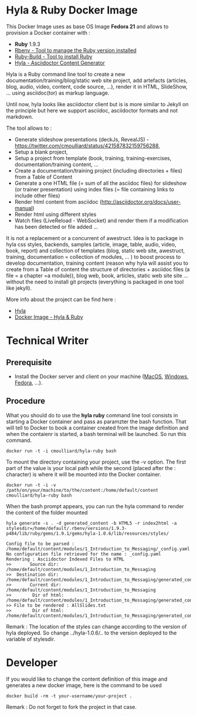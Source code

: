 # Hyla & Ruby Docker Image

This Docker Image uses as base OS Image __Fedora 21__ and allows to provision a Docker container with :

* __Ruby__ 1.9.3
* [Rbenv - Tool to manage the Ruby version installed](https://github.com/sstephenson/rbenv)
* [Ruby-Build - Tool to install Ruby](https://github.com/sstephenson/ruby-build)
* [Hyla - Asciidoctor Content Generator](https://github.com/cmoulliard/hyla)

Hyla is a Ruby command line tool to create a new documentation/training/blog/static web site project, add artefacts (articles, blog, audio, video, content, code source, …), render it in HTML, SlideShow, … using asciidoc(tor) as markup language.

Until now, hyla looks like asciidoctor client but is is more similar to Jekyll on the principle but here we support asciidoc, asciidoctor formats and not markdown.

The tool allows to :

* Generate slideshow presentations (deckJs, RevealJS) - https://twitter.com/cmoulliard/status/421587832159756288,
* Setup a blank project,
* Setup a project from template (book, training, training-exercises, documentation/training content, …
* Create a documentation/training project (including directories + files) from a Table of Content
* Generate a one HTML file (= sum of all the asciidoc files) for slideshow (or trainer presentation) using index files (= file containing links to include other files)
* Render html content from asciidoc (http://asciidoctor.org/docs/user-manual)
* Render html using different styles
* Watch files (LiveReload - WebSocket) and render them if a modification has been detected or file added …

It is not a replacement or a concurrent of awestruct. Idea is to package in hyla css styles, backends, samples (article, image, table, audio, video, book, report) and collection of templates (blog, static web site, awestruct, training, documentation = collection of modules, … ) to boost process to develop documentation, training content (reason why hyla will assist you to create from a Table of content the structure of directories + asciidoc files (a file = a chapter =a module)), blog web, book, articles, static web site site … without the need to install git projects (everything is packaged in one tool like jekyll).

More info about the project can be find here : 

* [Hyla](https://github.com/cmoulliard/hyla)
* [Docker Image - Hyla & Ruby](https://github.com/cmoulliard/hyla-docker-image#technical-writer)

# Technical Writer

## Prerequisite

- Install the Docker server and client on your machine ([MacOS](https://docs.docker.com/installation/mac/), [Windows](https://docs.docker.com/installation/windows/), [Fedora](https://docs.docker.com/installation/fedora/), ...).

## Procedure

What you should do to use the __hyla ruby__ command line tool consists in starting a Docker container and pass as paramzter the bash function. That will tell to Docker to book a container created from the image definition and when the contaienr is started, a bash terminal will be launched. So run this command.

    docker run -t -i cmoulliard/hyla-ruby bash   

To mount the directory containing your project, use the -v option. The first part of the value is your local path while the second (placed after the : character) is where it will be mounted into the Docker container.

	docker run -t -i -v /path/on/your/machine/to/the/content:/home/default/content cmoulliard/hyla-ruby bash    

When the bash prompt appears, you can run the hyla command to render the content of the folder mounted

```
hyla generate -s . -d generated_content -b HTML5 -r index2html -a stylesdir=/home/default/.rbenv/versions/1.9.3-p484/lib/ruby/gems/1.9.1/gems/hyla-1.0.6/lib/resources/styles/

Config file to be parsed : /home/default/content/modules/1_Introduction_to_Messaging/_config.yaml
No configuration file retrieved for the name : _config.yaml
Rendering : Asciidoctor Indexed Files to HTML
>>       Source dir: /home/default/content/modules/1_Introduction_to_Messaging
>>  Destination dir: /home/default/content/modules/1_Introduction_to_Messaging/generated_content
>>       Current dir: /home/default/content/modules/1_Introduction_to_Messaging
>>        Dir of html: /home/default/content/modules/1_Introduction_to_Messaging/generated_content/.
>> File to be rendered : AllSlides.txt
>>        Dir of html: /home/default/content/modules/1_Introduction_to_Messaging/generated_content/.
```

Remark : The location of the styles can change according to the version of hyla deployed. So change ../hyla-1.0.6/.. to the version deployed to the variable of stylesdir.

# Developer

If you would like to change the content definition of this image and generates a new docker image, here is the command to be used

    docker build -rm -t your-username/your-project .

Remark : Do not forget to fork the project in that case.
